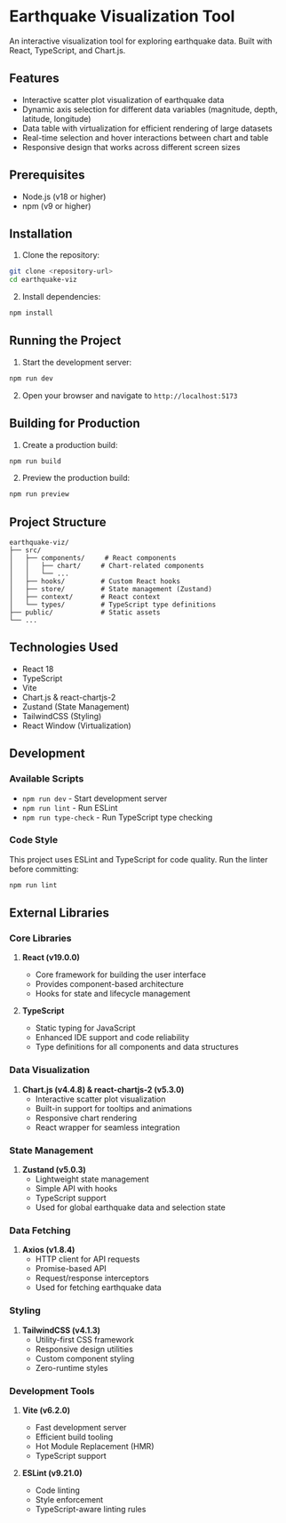 # Earthquake Visualization Tool

An interactive visualization tool for exploring earthquake data. Built with React, TypeScript, and Chart.js.

## Features

- Interactive scatter plot visualization of earthquake data
- Dynamic axis selection for different data variables (magnitude, depth, latitude, longitude)
- Data table with virtualization for efficient rendering of large datasets
- Real-time selection and hover interactions between chart and table
- Responsive design that works across different screen sizes

## Prerequisites

- Node.js (v18 or higher)
- npm (v9 or higher)

## Installation

1. Clone the repository:
```bash
git clone <repository-url>
cd earthquake-viz
```

2. Install dependencies:
```bash
npm install
```

## Running the Project

1. Start the development server:
```bash
npm run dev
```

2. Open your browser and navigate to `http://localhost:5173`

## Building for Production

1. Create a production build:
```bash
npm run build
```

2. Preview the production build:
```bash
npm run preview
```

## Project Structure

```
earthquake-viz/
├── src/
│   ├── components/     # React components
│   │   ├── chart/     # Chart-related components
│   │   └── ...
│   ├── hooks/         # Custom React hooks
│   ├── store/         # State management (Zustand)
│   ├── context/       # React context
│   └── types/         # TypeScript type definitions
├── public/            # Static assets
└── ...
```

## Technologies Used

- React 18
- TypeScript
- Vite
- Chart.js & react-chartjs-2
- Zustand (State Management)
- TailwindCSS (Styling)
- React Window (Virtualization)

## Development

### Available Scripts

- `npm run dev` - Start development server
- `npm run lint` - Run ESLint
- `npm run type-check` - Run TypeScript type checking

### Code Style

This project uses ESLint and TypeScript for code quality. Run the linter before committing:
```bash
npm run lint
```

## External Libraries

### Core Libraries
1. **React (v19.0.0)**
   - Core framework for building the user interface
   - Provides component-based architecture
   - Hooks for state and lifecycle management

2. **TypeScript**
   - Static typing for JavaScript
   - Enhanced IDE support and code reliability
   - Type definitions for all components and data structures

### Data Visualization
1. **Chart.js (v4.4.8) & react-chartjs-2 (v5.3.0)**
   - Interactive scatter plot visualization
   - Built-in support for tooltips and animations
   - Responsive chart rendering
   - React wrapper for seamless integration


### State Management
1. **Zustand (v5.0.3)**
   - Lightweight state management
   - Simple API with hooks
   - TypeScript support
   - Used for global earthquake data and selection state

### Data Fetching
1. **Axios (v1.8.4)**
   - HTTP client for API requests
   - Promise-based API
   - Request/response interceptors
   - Used for fetching earthquake data

### Styling
1. **TailwindCSS (v4.1.3)**
   - Utility-first CSS framework
   - Responsive design utilities
   - Custom component styling
   - Zero-runtime styles

### Development Tools
1. **Vite (v6.2.0)**
   - Fast development server
   - Efficient build tooling
   - Hot Module Replacement (HMR)
   - TypeScript support

2. **ESLint (v9.21.0)**
   - Code linting
   - Style enforcement
   - TypeScript-aware linting rules